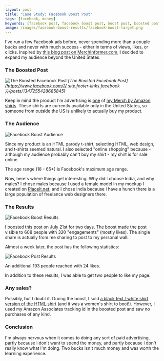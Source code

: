 ```yaml
---
layout: post
title: "Case Study: Facebook Boost Post"
tags: [facebook, money]
keywords: [facebook post, facebook boost post, boost post, boosted post, t-shirt, shirt]
image: /images/facebook-boost-results/facebook-boost-target.png
---
```


I've run a few Facebook ads before, never spending more than a couple bucks and never with much success - either in terms of views, likes, or clicks. Inspired by [this blog post on MerchInformer.com](https://merchinformer.com/how-to-run-facebook-ads-to-merch-by-amazon-listings/), I decided to expand my audience beyond the United States.

### The Boosted Post

![The Boosted Facebook Post](/images/facebook-boost-results/facebook-boosted-post.png "The Boosted Facebook Post")
*[The Boosted Facebook Post](https://www.facebook.com/{{ site.footer-links.facebook }}/posts/1347255428685845)*

Keep in mind the product I'm advertising is [one](https://www.amazon.com/dp/B072J3XZMP/?tag=hendrixjoseph-20) of [my Merch by Amazon shirts](http://hendrixjoseph.github.io/t-shirts/). These shirts are currently available only in the United States, so someone from outside the US is unlikely to actually buy my product.

### The Audience

![Facebook Boost Audience](/images/facebook-boost-results/facebook-boost-target.png "Facebook Boost Audience")

Since my product is an HTML parody t-shirt, selecting HTML, web design, and t-shirts seemed natural. I also selected "online shopping" because - although my audience probably can't buy my shirt - my shirt is for sale online.

The age range (18 - 65+) is Facebook's maximum age range.

Now, here's where things get interesting. Why did I choose India, and why males? I chose males because I used a female model in my mockup I created on [PlaceIt.net](https://placeit.net/), and I chose India because I have a hunch there is a large population of freelance web designers there.

### The Results

![Facebook Boost Results](/images/facebook-boost-results/facebook-boost-results.png "Facebook Boost Results")

I boosted this post on July 21st for two days. The boost made the post visible to 608 people with 320 "engagements" (mostly likes). The single share is actually from me sharing to post to my personal wall. 

Almost a week later, the post has the following statistics:

![Facebook Post Results](/images/facebook-boost-results/facebook-post-results.png "Facebook Post Results")

An additional 193 people reached with 24 likes.

In addition to these results, I was able to get two people to like my page.

### Any sales?

Possibly, but I doubt it. During the boost, I sold [a black text / white shirt version of the HTML shirt](https://www.amazon.com/dp/B071WKG3SV/?tag=hendrixjoseph-20) (and it was a women's shirt to boot!). However, I used my Amazon Associates tracking id in the boosted post and saw no purchases of any kind.

### Conclusion

I'm always nervous when it comes to doing any sort of paid advertising, partly because I don't want to spend the money, and partly because I don't really know what I'm doing. Two bucks isn't much money and was worth the learning experience.
